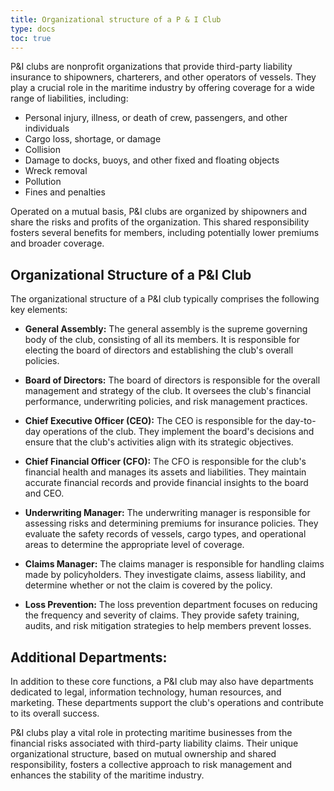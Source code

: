 ```yaml
---
title: Organizational structure of a P & I Club
type: docs
toc: true
---
```


P&I clubs are nonprofit organizations that provide third-party liability insurance to shipowners, charterers, and other operators of vessels. They play a crucial role in the maritime industry by offering coverage for a wide range of liabilities, including:

* Personal injury, illness, or death of crew, passengers, and other individuals
* Cargo loss, shortage, or damage
* Collision
* Damage to docks, buoys, and other fixed and floating objects
* Wreck removal
* Pollution
* Fines and penalties

Operated on a mutual basis, P&I clubs are organized by shipowners and share the risks and profits of the organization. This shared responsibility fosters several benefits for members, including potentially lower premiums and broader coverage.

## Organizational Structure of a P&I Club

The organizational structure of a P&I club typically comprises the following key elements:

* **General Assembly:** The general assembly is the supreme governing body of the club, consisting of all its members. It is responsible for electing the board of directors and establishing the club's overall policies.

* **Board of Directors:** The board of directors is responsible for the overall management and strategy of the club. It oversees the club's financial performance, underwriting policies, and risk management practices.

* **Chief Executive Officer (CEO):** The CEO is responsible for the day-to-day operations of the club. They implement the board's decisions and ensure that the club's activities align with its strategic objectives.

* **Chief Financial Officer (CFO):** The CFO is responsible for the club's financial health and manages its assets and liabilities. They maintain accurate financial records and provide financial insights to the board and CEO.

* **Underwriting Manager:** The underwriting manager is responsible for assessing risks and determining premiums for insurance policies. They evaluate the safety records of vessels, cargo types, and operational areas to determine the appropriate level of coverage.

* **Claims Manager:** The claims manager is responsible for handling claims made by policyholders. They investigate claims, assess liability, and determine whether or not the claim is covered by the policy.

* **Loss Prevention:** The loss prevention department focuses on reducing the frequency and severity of claims. They provide safety training, audits, and risk mitigation strategies to help members prevent losses.

## Additional Departments:

In addition to these core functions, a P&I club may also have departments dedicated to legal, information technology, human resources, and marketing. These departments support the club's operations and contribute to its overall success.

P&I clubs play a vital role in protecting maritime businesses from the financial risks associated with third-party liability claims. Their unique organizational structure, based on mutual ownership and shared responsibility, fosters a collective approach to risk management and enhances the stability of the maritime industry.
